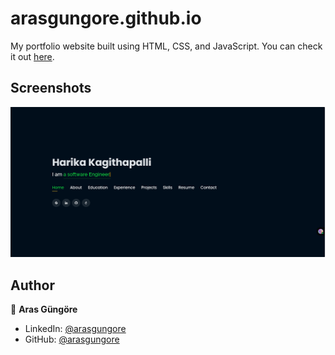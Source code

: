 # arasgungore.github.io

My portfolio website built using HTML, CSS, and JavaScript. You can check it out [here](https://Harika0306.github.io).



## Screenshots

<p float="center">
  <img src="https://github.com/Harika0306/Harika0306.github.io/blob/main/Screenshots/2.png" width="800">
</p>



## Author

👤 **Aras Güngöre**

* LinkedIn: [@arasgungore](https://www.linkedin.com/in/arasgungore)
* GitHub: [@arasgungore](https://github.com/arasgungore)
